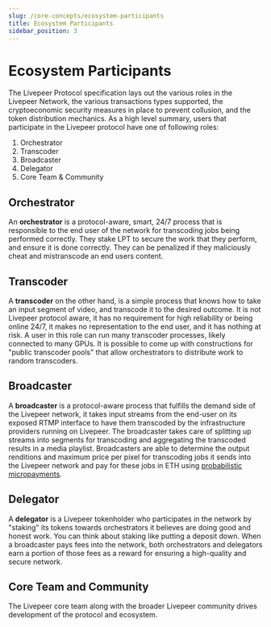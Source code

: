 ```yaml
---
slug: /core-concepts/ecosystem-participants
title: Ecosystem Participants
sidebar_position: 3
---
```


# Ecosystem Participants

The Livepeer Protocol specification lays out the various roles in the Livepeer
Network, the various transactions types supported, the cryptoeconomic security
measures in place to prevent collusion, and the token distribution mechanics. As
a high level summary, users that participate in the Livepeer protocol have one
of following roles:

1. Orchestrator
2. Transcoder
3. Broadcaster
4. Delegator
5. Core Team & Community

## Orchestrator

An **orchestrator** is a protocol-aware, smart, 24/7 process that is responsible
to the end user of the network for transcoding jobs being performed correctly.
They stake LPT to secure the work that they perform, and ensure it is done
correctly. They can be penalized if they maliciously cheat and mistranscode an
end users content.

## Transcoder

A **transcoder** on the other hand, is a simple process that knows how to take
an input segment of video, and transcode it to the desired outcome. It is not
Livepeer protocol aware, it has no requirement for high reliability or being
online 24/7, it makes no representation to the end user, and it has nothing at
risk. A user in this role can run many transcoder processes, likely connected to
many GPUs. It is possible to come up with constructions for "public transcoder
pools" that allow orchestrators to distribute work to random transcoders.

## Broadcaster

A **broadcaster** is a protocol-aware process that fulfills the demand side of
the Livepeer network, it takes input streams from the end-user on its exposed
RTMP interface to have them transcoded by the infrastructure providers running
on Livepeer. The broadcaster takes care of splitting up streams into segments
for transcoding and aggregating the transcoded results in a media playlist.
Broadcasters are able to determine the output renditions and maximum price per
pixel for transcoding jobs it sends into the Livepeer network and pay for these
jobs in ETH using
[probabilistic micropayments](https://medium.com/livepeer-blog/streamflow-probabilistic-micropayments-f3a647672462).

## Delegator

A **delegator** is a Livepeer tokenholder who participates in the network by
"staking" its tokens towards orchestrators it believes are doing good and honest
work. You can think about staking like putting a deposit down. When a
broadcaster pays fees into the network, both orchestrators and delegators earn a
portion of those fees as a reward for ensuring a high-quality and secure
network.

## Core Team and Community

The Livepeer core team along with the broader Livepeer community drives
development of the protocol and ecosystem.

